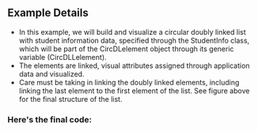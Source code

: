 ## Example Details

-   In this example, we will build and visualize a circular doubly linked list with student information data, specified through the StudentInfo class, which will be part of the CircDLelement object through its generic variable (CircDLLelement<StudentInfo>).
-   The elements are linked, visual attributes assigned through application data and visualized.
-   Care must be taking in linking the doubly linked elements, including linking the last element to the first element of the list. See figure above for the final structure of the list.

### Here's the final code:

[](./testing/java/cdllist.java.html)[](./testing/java/StudentInfo.java.html)